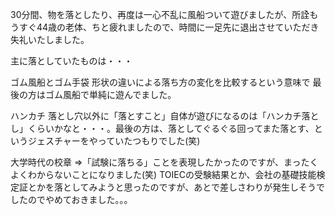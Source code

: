 30分間、物を落としたり、再度は一心不乱に風船ついて遊びましたが、所詮もうすぐ44歳の老体、ちと疲れましたので、時間に一足先に退出させていただき失礼いたしました。

主に落としていたものは・・・

ゴム風船とゴム手袋
形状の違いによる落ち方の変化を比較するという意味で
最後の方はゴム風船で単純に遊んでました。

ハンカチ
落とし穴以外に「落とすこと」自体が遊びになるのは「ハンカチ落とし」くらいかなと・・・。最後の方は、落としてぐるぐる回ってまた落とす、というジェスチャーをやっていたつもりでした(笑)

大学時代の校章
⇒「試験に落ちる」ことを表現したかったのですが、まったくよくわからないことになりました(笑) TOIECの受験結果とか、会社の基礎技能検定証とかを落としてみようと思ったのですが、あとで差しさわりが発生しそうでしたのでやめておきました。。。